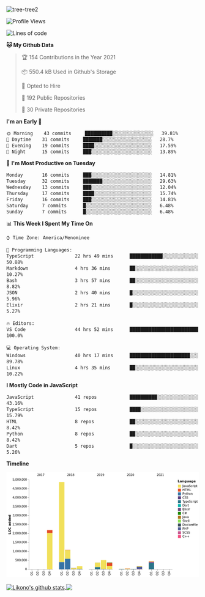 ![tree-tree2](https://user-images.githubusercontent.com/15727947/99866266-688a6380-2b75-11eb-958b-273006b198d8.jpg)


<!--START_SECTION:waka-->
![Profile Views](http://img.shields.io/badge/Profile%20Views-0-blue)

![Lines of code](https://img.shields.io/badge/From%20Hello%20World%20I%27ve%20Written-10.3%20million%20lines%20of%20code-blue)

**🐱 My Github Data** 

> 🏆 154 Contributions in the Year 2021
 > 
> 📦 550.4 kB Used in Github's Storage 
 > 
> 💼 Opted to Hire
 > 
> 📜 192 Public Repositories 
 > 
> 🔑 30 Private Repositories  
 > 
**I'm an Early 🐤** 

```text
🌞 Morning    43 commits     ██████████░░░░░░░░░░░░░░░   39.81% 
🌆 Daytime    31 commits     ███████░░░░░░░░░░░░░░░░░░   28.7% 
🌃 Evening    19 commits     ████░░░░░░░░░░░░░░░░░░░░░   17.59% 
🌙 Night      15 commits     ███░░░░░░░░░░░░░░░░░░░░░░   13.89%

```
📅 **I'm Most Productive on Tuesday** 

```text
Monday       16 commits     ███░░░░░░░░░░░░░░░░░░░░░░   14.81% 
Tuesday      32 commits     ███████░░░░░░░░░░░░░░░░░░   29.63% 
Wednesday    13 commits     ███░░░░░░░░░░░░░░░░░░░░░░   12.04% 
Thursday     17 commits     ████░░░░░░░░░░░░░░░░░░░░░   15.74% 
Friday       16 commits     ███░░░░░░░░░░░░░░░░░░░░░░   14.81% 
Saturday     7 commits      █░░░░░░░░░░░░░░░░░░░░░░░░   6.48% 
Sunday       7 commits      █░░░░░░░░░░░░░░░░░░░░░░░░   6.48%

```


📊 **This Week I Spent My Time On** 

```text
⌚︎ Time Zone: America/Menominee

💬 Programming Languages: 
TypeScript               22 hrs 49 mins      ████████████░░░░░░░░░░░░░   50.88% 
Markdown                 4 hrs 36 mins       ██░░░░░░░░░░░░░░░░░░░░░░░   10.27% 
Bash                     3 hrs 57 mins       ██░░░░░░░░░░░░░░░░░░░░░░░   8.82% 
JSON                     2 hrs 40 mins       █░░░░░░░░░░░░░░░░░░░░░░░░   5.96% 
Elixir                   2 hrs 21 mins       █░░░░░░░░░░░░░░░░░░░░░░░░   5.27%

🔥 Editors: 
VS Code                  44 hrs 52 mins      █████████████████████████   100.0%

💻 Operating System: 
Windows                  40 hrs 17 mins      ██████████████████████░░░   89.78% 
Linux                    4 hrs 35 mins       ██░░░░░░░░░░░░░░░░░░░░░░░   10.22%

```

**I Mostly Code in JavaScript** 

```text
JavaScript               41 repos            ██████████░░░░░░░░░░░░░░░   43.16% 
TypeScript               15 repos            ████░░░░░░░░░░░░░░░░░░░░░   15.79% 
HTML                     8 repos             ██░░░░░░░░░░░░░░░░░░░░░░░   8.42% 
Python                   8 repos             ██░░░░░░░░░░░░░░░░░░░░░░░   8.42% 
Dart                     5 repos             █░░░░░░░░░░░░░░░░░░░░░░░░   5.26%

```


**Timeline**

![Chart not found](https://raw.githubusercontent.com/ianlikono/ianlikono/main/charts/bar_graph.png) 


<!--END_SECTION:waka-->


<a href="https://github.com/ianlikono">
  <img align="center" src="https://github-readme-stats.anuraghazra1.vercel.app/api?username=ianlikono&show_icons=true&include_all_commits=true&theme=material-palenight" alt="Likono's github stats" />
</a>
<a href="https://github.com/ianlikono">
  <img align="center" src="https://github-readme-stats.anuraghazra1.vercel.app/api/top-langs/?username=ianlikono&layout=compact&theme=material-palenight" />
</a>

